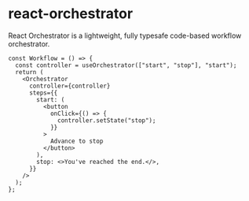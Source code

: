 # react-orchestrator

React Orchestrator is a lightweight, fully typesafe code-based workflow orchestrator.

```tsx
const Workflow = () => {
  const controller = useOrchestrator(["start", "stop"], "start");
  return (
    <Orchestrator
      controller={controller}
      steps={{
        start: (
          <button
            onClick={() => {
              controller.setState("stop");
            }}
          >
            Advance to stop
          </button>
        ),
        stop: <>You've reached the end.</>,
      }}
    />
  );
};
```
